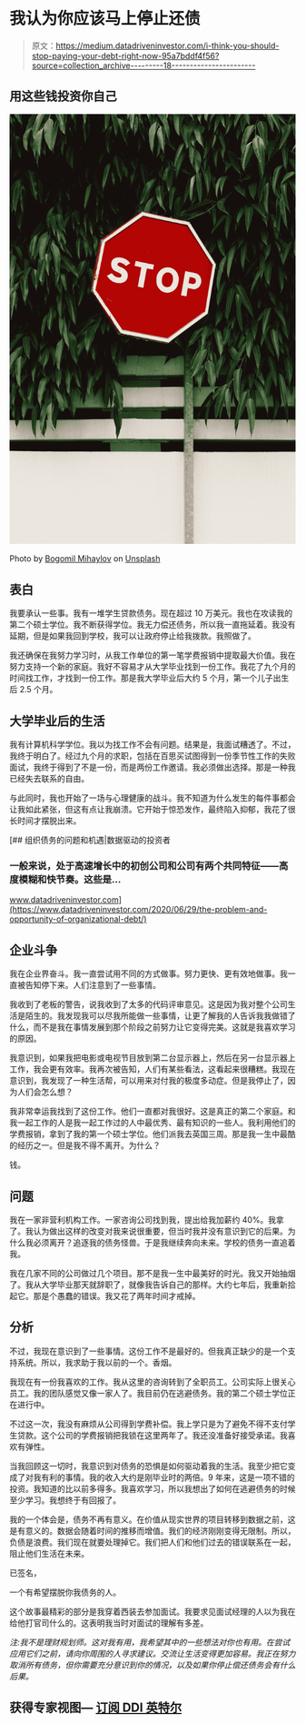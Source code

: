 # 我认为你应该马上停止还债

> 原文：<https://medium.datadriveninvestor.com/i-think-you-should-stop-paying-your-debt-right-now-95a7bddf4f56?source=collection_archive---------18----------------------->

## 用这些钱投资你自己

![](img/5f630f7753b27cb6237969175c57398f.png)

Photo by [Bogomil Mihaylov](https://unsplash.com/@bogomi?utm_source=medium&utm_medium=referral) on [Unsplash](https://unsplash.com?utm_source=medium&utm_medium=referral)

## **表白**

我要承认一些事。我有一堆学生贷款债务。现在超过 10 万美元。我也在攻读我的第二个硕士学位。我不断获得学位。我无力偿还债务，所以我一直拖延着。我没有延期，但是如果我回到学校，我可以让政府停止给我拨款。我照做了。

我还确保在我努力学习时，从我工作单位的第一笔学费报销中提取最大价值。我在努力支持一个新的家庭。我好不容易才从大学毕业找到一份工作。我花了九个月的时间找工作，才找到一份工作。那是我大学毕业后大约 5 个月，第一个儿子出生后 2.5 个月。

## **大学毕业后的生活**

我有计算机科学学位。我以为找工作不会有问题。结果是，我面试糟透了。不过，我终于明白了。经过九个月的求职，包括在百思买试图得到一份季节性工作的失败面试，我终于得到了不是一份，而是两份工作邀请。我必须做出选择。那是一种我已经失去联系的自由。

与此同时，我也开始了一场与心理健康的战斗。我不知道为什么发生的每件事都会让我如此紧张，但这有点让我崩溃。它开始于惊恐发作，最终陷入抑郁，我花了很长时间才摆脱出来。

[](https://www.datadriveninvestor.com/2020/06/29/the-problem-and-opportunity-of-organizational-debt/) [## 组织债务的问题和机遇|数据驱动的投资者

### 一般来说，处于高速增长中的初创公司和公司有两个共同特征——高度模糊和快节奏。这些是…

www.datadriveninvestor.com](https://www.datadriveninvestor.com/2020/06/29/the-problem-and-opportunity-of-organizational-debt/) 

## **企业斗争**

我在企业界奋斗。我一直尝试用不同的方式做事。努力更快、更有效地做事。我一直被告知停下来。人们注意到了一些事情。

我收到了老板的警告，说我收到了太多的代码评审意见。这是因为我对整个公司生活是陌生的。我发现我可以尽我所能做一些事情，让更了解我的人告诉我我做错了什么，而不是我在事情发展到那个阶段之前努力让它变得完美。这就是我喜欢学习的原因。

我意识到，如果我把电影或电视节目放到第二台显示器上，然后在另一台显示器上工作，我会更有效率。我再次被告知，人们有某些看法，这看起来很糟糕。我现在意识到，我发现了一种生活帮，可以用来对付我的极度多动症。但是我停止了，因为人们会怎么想？

我非常幸运我找到了这份工作。他们一直都对我很好。这是真正的第二个家庭。和我一起工作的人是我一起工作过的人中最优秀、最有知识的一些人。我利用他们的学费报销，拿到了我的第一个硕士学位。他们派我去英国三周。那是我一生中最酷的经历之一。但是我不得不离开。为什么？

钱。

## **问题**

我在一家非营利机构工作。一家咨询公司找到我，提出给我加薪约 40%。我拿了。我认为做出这样的改变对我来说很重要，但当时我并没有意识到它的后果。为什么我必须离开？追逐我的债务怪兽。于是我继续奔向未来。学校的债务一直追着我。

我在几家不同的公司做过几个项目。那不是我一生中最美好的时光。我又开始抽烟了。我从大学毕业那天就辞职了，就像我告诉自己的那样。大约七年后，我重新拾起它。那是个愚蠢的错误。我又花了两年时间才戒掉。

## **分析**

不过，我现在意识到了一些事情。这份工作不是最好的。但我真正缺少的是一个支持系统。所以，我求助于我以前的一个。香烟。

我现在有一份我喜欢的工作。我从这里的咨询转到了全职员工。公司实际上很关心员工。我的团队感觉又像一家人了。我目前仍在逃避债务。我的第二个硕士学位正在进行中。

不过这一次，我没有麻烦从公司得到学费补偿。我上学只是为了避免不得不支付学生贷款。这个公司的学费报销把我锁在这里两年了。我还没准备好接受承诺。我喜欢有弹性。

当我回顾这一切时，我意识到对债务的恐惧是如何驱动着我的生活。我至少把它变成了对我有利的事情。我的收入大约是刚毕业时的两倍。9 年来，这是一项不错的投资。我知道的比以前多得多。我喜欢学习，所以我想出了如何在逃避债务的时候至少学习。我想终于有回报了。

我的一个体会是，债务不再有意义。在价值从现实世界的项目转移到数据之前，这是有意义的。数据会随着时间的推移而增值。我们的经济刚刚变得无限制。所以，负债是浪费。我们现在就要处理掉它。我们把人们和他们过去的错误联系在一起，阻止他们生活在未来。

已签名，

一个有希望摆脱你我债务的人。

这个故事最精彩的部分是我穿着西装去参加面试。我要求见面试经理的人以为我在给他打官司什么的。这表明我当时对面试的理解有多差。

*注:我不是理财规划师。这对我有用，我希望其中的一些想法对你也有用。在尝试应用它们之前，请向你周围的人寻求建议。交流让生活变得更加容易。我正在努力取消所有债务，但你需要充分意识到你的情况，以及如果你停止偿还债务会有什么后果。*

## 获得专家视图— [订阅 DDI 英特尔](https://datadriveninvestor.com/ddi-intel)